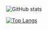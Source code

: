 ![GitHub stats](https://github-readme-stats.vercel.app/api?username=StefanBratanov&show_icons=true&count_private=true)

[![Top Langs](https://github-readme-stats.vercel.app/api/top-langs/?username=StefanBratanov)](https://github.com/StefanBratanov/github-readme-stats)



